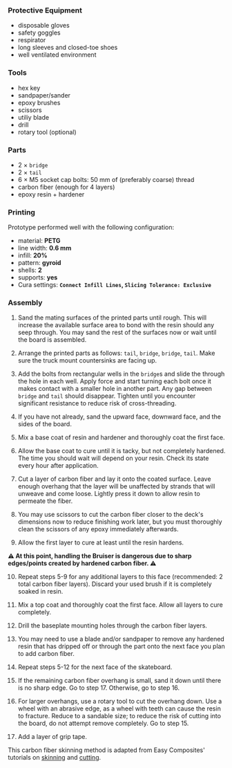 ### Protective Equipment
- disposable gloves
- safety goggles
- respirator
- long sleeves and closed-toe shoes
- well ventilated environment

### Tools
- hex key
- sandpaper/sander
- epoxy brushes
- scissors
- utiliy blade
- drill
- rotary tool (optional)

### Parts
- 2 × `bridge`
- 2 × `tail`
- 6 × M5 socket cap bolts: 50 mm of (preferably coarse) thread
- carbon fiber (enough for 4 layers)
- epoxy resin + hardener

### Printing
Prototype performed well with the following configuration:
- material: **PETG**
- line width: **0.6 mm**
- infill: **20%**
- pattern: **gyroid**
- shells: **2**
- supports: **yes**
- Cura settings: **`Connect Infill Lines`, `Slicing Tolerance: Exclusive`**

### Assembly
1. Sand the mating surfaces of the printed parts until rough. This will increase the available surface area to bond with the resin should any seep through. You may sand the rest of the surfaces now or wait until the board is assembled.

2. Arrange the printed parts as follows: `tail`, `bridge`, `bridge`, `tail`. Make sure the truck mount countersinks are facing up.

3. Add the bolts from rectangular wells in the `bridge`s and slide the through the hole in each well. Apply force and start turning each bolt once it makes contact with a smaller hole in another part. Any gap between `bridge` and `tail` should disappear. Tighten until you encounter significant resistance to reduce risk of cross-threading.

4. If you have not already, sand the upward face, downward face, and the sides of the board.

5. Mix a base coat of resin and hardener and thoroughly coat the first face.

6. Allow the base coat to cure until it is tacky, but not completely hardened. The time you should wait will depend on your resin. Check its state every hour after application.

7. Cut a layer of carbon fiber and lay it onto the coated surface. Leave enough overhang that the layer will be unaffected by strands that will unweave and come loose. Lightly press it down to allow resin to permeate the fiber.

8. You may use scissors to cut the carbon fiber closer to the deck's dimensions now to reduce finishing work later, but you must thoroughly clean the scissors of any epoxy immediately afterwards.

9. Allow the first layer to cure at least until the resin hardens.

**⚠️ At this point, handling the Bruiser is dangerous due to sharp edges/points created by hardened carbon fiber. ⚠️**

10. Repeat steps 5-9 for any additional layers to this face (recommended: 2 total carbon fiber layers). Discard your used brush if it is completely soaked in resin.

11. Mix a top coat and thoroughly coat the first face. Allow all layers to cure completely.

12. Drill the baseplate mounting holes through the carbon fiber layers.

13. You may need to use a blade and/or sandpaper to remove any hardened resin that has dripped off or through the part onto the next face you plan to add carbon fiber.

14. Repeat steps 5-12 for the next face of the skateboard.

15. If the remaining carbon fiber overhang is small, sand it down until there is no sharp edge. Go to step 17. Otherwise, go to step 16.

16. For larger overhangs, use a rotary tool to cut the overhang down. Use a wheel with an abrasive edge, as a wheel with teeth can cause the resin to fracture. Reduce to a sandable size; to reduce the risk of cutting into the board, do not attempt remove completely. Go to step 15.

17. Add a layer of grip tape.

This carbon fiber skinning method is adapted from Easy Composites' tutorials on [skinning](https://www.easycomposites.co.uk/learning/cover-parts-in-carbon-fibre-by-skinning) and [cutting](https://www.easycomposites.co.uk/learning/how-to-cut-carbon-fibre-sheet-and-tube).
